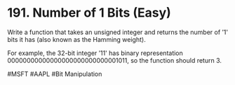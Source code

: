 # 191. Number of 1 Bits (Easy)

Write a function that takes an unsigned integer and returns the number of ’1' bits it has (also known as the Hamming weight).

For example, the 32-bit integer ’11' has binary representation 00000000000000000000000000001011, so the function should return 3.

#MSFT #AAPL
#Bit Manipulation

